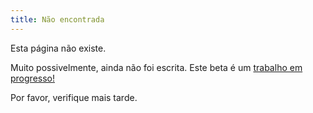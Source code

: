 ```yaml
---
title: Não encontrada
---
```


Esta página não existe.

Muito possivelmente, ainda não foi escrita. Este beta é um [trabalho em progresso!](/#how-much-content-is-ready)

Por favor, verifique mais tarde.
